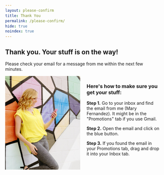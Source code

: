 ```yaml
---
layout: please-confirm
title: Thank You
permalink: /please-confirm/
hide: true
noindex: true
---
```


<div class="container-fluid">
            <div id="invite-header" class="row">
                    <h2>Thank you. Your stuff is on the way!</h2>
                    <p>Please check your email for a message from me within the next few minutes.</p>
            </div>

<div class="columns group">
    <div class="col span_1_of_2">
        <img src="/img/cellphone-vert.jpg">
    </div> 
    <div class="col span_1_of_2">
        <div class="bubble-left">
        <div class="text-align-left"><h3>Here's how to make sure you get your stuff:</h3>
        <p><strong>Step 1.</strong> Go to your inbox and find the email from me (Mary Fernandez). It might be in the "Promotions" tab if you use Gmail.</p><p><strong>Step 2.</strong> Open the email and click on the blue button.</p><p><strong>Step 3.</strong> If you found the email in your Promotions tab, drag and drop it into your Inbox tab.</p></div>
        </div>
    </div>
</div>
          
        
</div>

<div class="padding-regular">&nbsp;</div>
